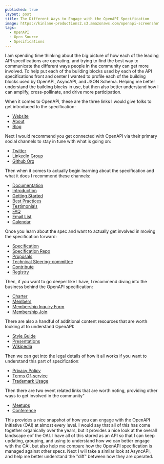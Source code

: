 ```yaml
---
published: true
layout: post
title: The Different Ways to Engage with the OpenAPI Specification
image: https://kinlane-productions2.s3.amazonaws.com/openapi-screenshot-06-2021.png
tags:
  - OpenAPI
  - Open Source
  - Specifications
---
```


I am spending time thinking about the big picture of how each of the leading API specifications are operating, and trying to find the best way to communicate the different ways people in the community can get more involved. To help put each of the building blocks used by each of the API specifications front and center I wanted to profile each of the building blocks used by OpenAPI, AsyncAPI, and JSON Schema. Helping me better understand the building blocks in use, but then also better understand how I can amplify, cross-pollinate, and drive more participation.

When it comes to OpenAPI, these are the three links I would give folks to get introduced to the specification:
    
- [Website](https://www.openapis.org/)
- [About](https://www.openapis.org/about)
- [Blog](https://www.openapis.org/blog)

Next I would recommend you get connected with OpenAPI via their primary social channels to stay in tune with what is going on:
    
- [Twitter](https://twitter.com/openapispec)
- [LinkedIn Group](https://www.linkedin.com/groups/8556951/)
- [Github Org](https://github.com/oai)

Then when it comes to actually begin learning about the specification and what it does I recommend these channels:
    
- [Documentation](https://oai.github.io/Documentation/)    
- [Introduction](https://oai.github.io/Documentation/introduction.html)    
- [Getting Started](https://oai.github.io/Documentation/start-here.html)    
- [Best Practices](https://oai.github.io/Documentation/best-practices.html)        
- [Testimonials](https://www.openapis.org/membership/testimonials)    
- [FAQ](https://www.openapis.org/faq)        
- [Email List](https://lists.openapis.org/g/tsc)    
- [Calendar](https://lists.openapis.org/g/tsc/calendar)       

Once you learn about the spec and want to actually get involved in moving the specification forward:

- [Specification](https://spec.openapis.org/oas/v3.1.0)    
- [Specification Repo](https://github.com/OAI/OpenAPI-Specification)
- [Proposals](https://github.com/OAI/OpenAPI-Specification/labels/OpenAPI.Next%20Proposal)
- [Technical Steering-committee](https://www.openapis.org/about/technical-steering-committee)
- [Contribute](https://www.openapis.org/participate/how-to-contribute)
- [Registry](https://spec.openapis.org/registry/)

Then, if you want to go deeper like I have, I recommend diving into the business behind the OpenAPI specification:
    
- [Charter](https://www.openapis.org/participate/how-to-contribute/governance)    
- [Members](https://www.openapis.org/membership/members)    
- [Membership Inquiry Form](https://www.openapis.org/membership/join)    
- [Membership Join](https://joinnow.platform.linuxfoundation.org/?project=openapi)

There are also a handful of additional content resources that are worth looking at to understand OpenAPI:
    
- [Style Guide](https://github.com/OAI/OpenAPI-Style-Guide)
- [Presentations](https://www.openapis.org/blog/presentations)    
- [Wikipedia](https://en.wikipedia.org/wiki/OpenAPI_Specification)     

Then we can get into the legal details of how it all works if you want to understand this part of specification:
    
- [Privacy Policy](http://www.linuxfoundation.org/privacy)    
- [Terms Of-service](http://www.linuxfoundation.org/terms)    
- [Trademark Usage](http://www.linuxfoundation.org/terms)

Then there are two event related links that are worth noting, providing other ways to get involved in the community"
    
- [Meetups](https://www.meetup.com/The-Open-API-Initiative-OAI-Meetup/)    
- [Conference](https://events.linuxfoundation.org/openapi-asc/)

This provides a nice snapshot of how you can engage with the OpenAPI Initiative (OAI) at almost every level. I would say that all of this has come together organically over the years, but it provides a nice look at the overall landscape eof the OAI. I have all of this stored as an API so that I can keep updating, grouping, and using to understand how we can better engage with the OAI, but also help me compare how the OpenAPI specification is managed against other specs. Next I will take a similar look at AsyncAPI, and help me better understand the "diff" between how they are operated.